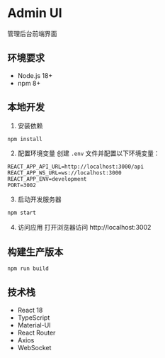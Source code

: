 # Admin UI

管理后台前端界面

## 环境要求

- Node.js 18+
- npm 8+

## 本地开发

1. 安装依赖
```bash
npm install
```

2. 配置环境变量
创建 `.env` 文件并配置以下环境变量：
```env
REACT_APP_API_URL=http://localhost:3000/api
REACT_APP_WS_URL=ws://localhost:3000
REACT_APP_ENV=development
PORT=3002
```

3. 启动开发服务器
```bash
npm start
```

4. 访问应用
打开浏览器访问 http://localhost:3002

## 构建生产版本

```bash
npm run build
```

## 技术栈

- React 18
- TypeScript
- Material-UI
- React Router
- Axios
- WebSocket 